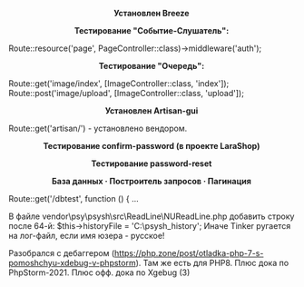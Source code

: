 <p align="center"><b>Установлен Breeze</b></p>

<p align="center"><b>Тестирование "Событие-Слушатель":</b></p>
Route::resource('page', PageController::class)->middleware('auth');

<p align="center"><b>Тестирование "Очередь":</b></p>
Route::get('image/index', [ImageController::class, 'index']);
Route::post('image/upload', [ImageController::class, 'upload']);

<p align="center"><b>Установлен Artisan-gui</b></p>
Route::get('artisan/') - установлено вендором.

<p align="center"><b>Тестирование confirm-password (в проекте LaraShop)</b></p>

<p align="center"><b>Тестирование password-reset</b></p>

<p align="center"><b>База данных · Построитель запросов · Пагинация</b></p>

Route::get('/dbtest', function () { ...

В файле vendor\psy\psysh\src\ReadLine\NUReadLine.php добавить строку после 64-й:
$this->historyFile = 'C:\psysh_history';
Иначе Tinker ругается на лог-файл, если имя юзера - русское!

Разобрался с дебаггером (https://php.zone/post/otladka-php-7-s-pomoshchyu-xdebug-v-phpstorm).
Там же есть для PHP8. Плюс дока по PhpStorm-2021. Плюс офф. дока по Xgebug (3)
